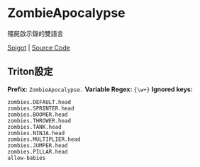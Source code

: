 # ZombieApocalypse

殭屍啟示錄的雙語言

[Spigot](https://www.spigotmc.org/resources/zombieapocalypse-8-zombie-types.82106/) | [Source Code](https://github.com/EricLangezaal/ZombieApocalypse)

## Triton設定

**Prefix:** `ZombieApocalypse.`
**Variable Regex:** `{\w+}`
**Ignored keys:**

```
zombies.DEFAULT.head
zombies.SPRINTER.head
zombies.BOOMER.head
zombies.THROWER.head
zombies.TANK.head
zombies.NINJA.head
zombies.MULTIPLIER.head
zombies.JUMPER.head
zombies.PILLAR.head
allow-babies
```
